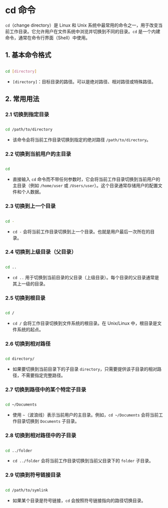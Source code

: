 # cd 命令

`cd`（change directory）是 Linux 和 Unix 系统中最常用的命令之一，用于改变当前工作目录。它允许用户在文件系统中浏览并切换到不同的目录。`cd` 是一个内建命令，通常在命令行界面（Shell）中使用。

## 1. 基本命令格式

```bash

cd [directory]
```
- `[directory]`：目标目录的路径。可以是绝对路径、相对路径或特殊路径。

## 2. 常用用法

### 2.1 **切换到指定目录**

```bash

cd /path/to/directory
```
- 该命令会将当前工作目录切换到指定的绝对路径 `/path/to/directory`。

### 2.2 **切换到当前用户的主目录**

```bash

cd
```
- 直接输入 `cd` 命令而不带任何参数时，它会将当前工作目录切换到当前用户的主目录（例如 `/home/user` 或 `/Users/user`）。这个目录通常存储用户的配置文件和个人数据。

### 2.3 **切换到上一个目录**

```bash

cd -
```
- `cd -` 会将当前工作目录切换到上一个目录。也就是用户最后一次所在的目录。

### 2.4 **切换到上级目录（父目录）**

```bash

cd ..
```
- `cd ..` 用于切换到当前目录的父目录（上级目录）。每个目录的父目录通常是其上一级的目录。

### 2.5 **切换到根目录**

```bash

cd /
```
- `cd /` 会将工作目录切换到文件系统的根目录。在 Unix/Linux 中，根目录是文件系统的起点。

### 2.6 **切换到相对路径**

```bash

cd directory/
```
- 如果要切换到当前目录下的子目录 `directory`，只需要提供该子目录的相对路径，不需要指定完整路径。

### 2.7 **切换到路径中的某个特定子目录**

```bash

cd ~/Documents
```
- 使用 `~`（波浪线）表示当前用户的主目录。例如，`cd ~/Documents` 会将当前工作目录切换到 `Documents` 子目录。

### 2.8 **切换到相对路径中的子目录**

```bash

cd ../folder
```
- `cd ../folder` 会将当前工作目录切换到当前父目录下的 `folder` 子目录。

### 2.9 **切换到符号链接目录**

```bash

cd /path/to/symlink
```
- 如果某个目录是符号链接，`cd` 会按照符号链接指向的路径切换目录。
